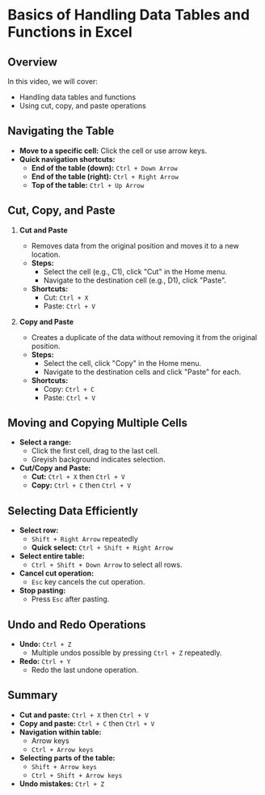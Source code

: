 # Basics of Handling Data Tables and Functions in Excel

## Overview
In this video, we will cover:
- Handling data tables and functions
- Using cut, copy, and paste operations

## Navigating the Table
- **Move to a specific cell:** Click the cell or use arrow keys.
- **Quick navigation shortcuts:**
  - **End of the table (down):** `Ctrl + Down Arrow`
  - **End of the table (right):** `Ctrl + Right Arrow`
  - **Top of the table:** `Ctrl + Up Arrow`

## Cut, Copy, and Paste
1. **Cut and Paste**
   - Removes data from the original position and moves it to a new location.
   - **Steps:**
     - Select the cell (e.g., C1), click "Cut" in the Home menu.
     - Navigate to the destination cell (e.g., D1), click "Paste".
   - **Shortcuts:**
     - Cut: `Ctrl + X`
     - Paste: `Ctrl + V`

2. **Copy and Paste**
   - Creates a duplicate of the data without removing it from the original position.
   - **Steps:**
     - Select the cell, click "Copy" in the Home menu.
     - Navigate to the destination cells and click "Paste" for each.
   - **Shortcuts:**
     - Copy: `Ctrl + C`
     - Paste: `Ctrl + V`

## Moving and Copying Multiple Cells
- **Select a range:**
  - Click the first cell, drag to the last cell.
  - Greyish background indicates selection.
- **Cut/Copy and Paste:**
  - **Cut:** `Ctrl + X` then `Ctrl + V`
  - **Copy:** `Ctrl + C` then `Ctrl + V`

## Selecting Data Efficiently
- **Select row:**
  - `Shift + Right Arrow` repeatedly
  - **Quick select:** `Ctrl + Shift + Right Arrow`
- **Select entire table:**
  - `Ctrl + Shift + Down Arrow` to select all rows.
- **Cancel cut operation:**
  - `Esc` key cancels the cut operation.
- **Stop pasting:**
  - Press `Esc` after pasting.

## Undo and Redo Operations
- **Undo:** `Ctrl + Z`
  - Multiple undos possible by pressing `Ctrl + Z` repeatedly.
- **Redo:** `Ctrl + Y`
  - Redo the last undone operation.

## Summary
- **Cut and paste:** `Ctrl + X` then `Ctrl + V`
- **Copy and paste:** `Ctrl + C` then `Ctrl + V`
- **Navigation within table:**
  - Arrow keys
  - `Ctrl + Arrow keys`
- **Selecting parts of the table:**
  - `Shift + Arrow keys`
  - `Ctrl + Shift + Arrow keys`
- **Undo mistakes:** `Ctrl + Z`
